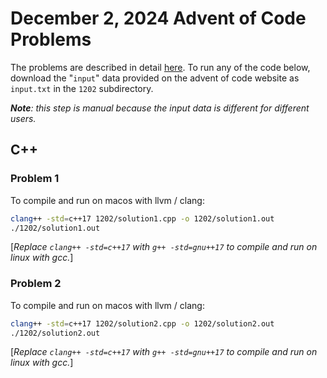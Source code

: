 # December 2, 2024 Advent of Code Problems

The problems are described in detail [here](https://adventofcode.com/2024/day/2). 
To run any of the code below, download the "`input`" data provided on the 
advent of code website as `input.txt` in the `1202` subdirectory.

***Note**: this step is manual because the input data is different for different users.*

## C++

### Problem 1

To compile and run on macos with llvm / clang:

```sh
clang++ -std=c++17 1202/solution1.cpp -o 1202/solution1.out
./1202/solution1.out
```

[*Replace `clang++ -std=c++17` with `g++ -std=gnu++17` to compile and run on linux with gcc.*]

### Problem 2

To compile and run on macos with llvm / clang:

```sh
clang++ -std=c++17 1202/solution2.cpp -o 1202/solution2.out
./1202/solution2.out
```

[*Replace `clang++ -std=c++17` with `g++ -std=gnu++17` to compile and run on linux with gcc.*]
